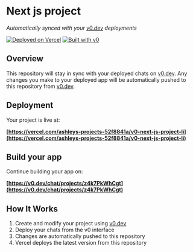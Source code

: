 # Next js project

*Automatically synced with your [v0.dev](https://v0.dev) deployments*

[![Deployed on Vercel](https://img.shields.io/badge/Deployed%20on-Vercel-black?style=for-the-badge&logo=vercel)](https://vercel.com/ashleys-projects-52f8841a/v0-next-js-project-li)
[![Built with v0](https://img.shields.io/badge/Built%20with-v0.dev-black?style=for-the-badge)](https://v0.dev/chat/projects/z4k7PkWhCgt)

## Overview

This repository will stay in sync with your deployed chats on [v0.dev](https://v0.dev).
Any changes you make to your deployed app will be automatically pushed to this repository from [v0.dev](https://v0.dev).

## Deployment

Your project is live at:

**[https://vercel.com/ashleys-projects-52f8841a/v0-next-js-project-li](https://vercel.com/ashleys-projects-52f8841a/v0-next-js-project-li)**

## Build your app

Continue building your app on:

**[https://v0.dev/chat/projects/z4k7PkWhCgt](https://v0.dev/chat/projects/z4k7PkWhCgt)**

## How It Works

1. Create and modify your project using [v0.dev](https://v0.dev)
2. Deploy your chats from the v0 interface
3. Changes are automatically pushed to this repository
4. Vercel deploys the latest version from this repository